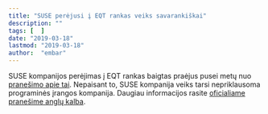 ```yaml
---
title: "SUSE perėjusi į EQT rankas veiks savarankiškai"
description: ""
tags: [  ]
date: "2019-03-18"
lastmod: "2019-03-18"
author:  "embar"
---
```

SUSE kompanijos perėjimas į EQT rankas baigtas praėjus pusei metų nuo [pranešimo apie tai](index.php/2-skelbimai/244-micro-focus-perduoda-suse-kompanija-i-eqt-rankas). Nepaisant to, SUSE kompanija veiks tarsi nepriklausoma programinės įrangos kompanija. Daugiau informacijos rasite [oficialiame pranešime anglų kalba](https://www.suse.com/c/news/suse-completes-move-to-independence-reaffirms-commitment-to-customers-partners-and-open-source-communities-as-industrys-largest-independent-open-source-company/).
